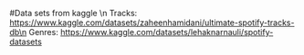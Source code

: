 #Data sets from kaggle \n
Tracks: https://www.kaggle.com/datasets/zaheenhamidani/ultimate-spotify-tracks-db\n
Genres: https://www.kaggle.com/datasets/lehaknarnauli/spotify-datasets
